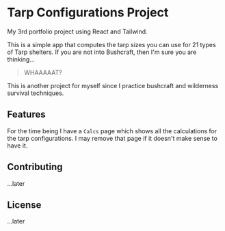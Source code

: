 # Tarp Configurations Project

My 3rd portfolio project using React and Tailwind.

This is a simple app that computes the tarp sizes you can use for 21 types of Tarp shelters. If you are not into Bushcraft, then I'm sure you are thinking...

> WHAAAAAT?

This is another project for myself since I practice bushcraft and wilderness survival techniques.

## Features

For the time being I have a `Calcs` page which shows all the calculations for the tarp configurations. I may remove that page if it doesn't make sense to have it.

## Contributing

...later

## License

...later
